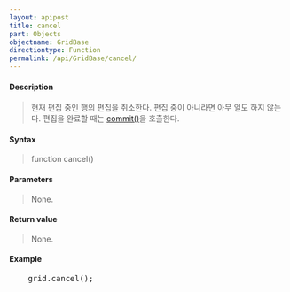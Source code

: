 ```yaml
---
layout: apipost
title: cancel
part: Objects
objectname: GridBase
directiontype: Function
permalink: /api/GridBase/cancel/
---
```



#### Description

> 현재 편집 중인 행의 편집을 취소한다. 편집 중이 아니라면 아무 일도 하지 않는다. 편집을 완료할 때는 [commit()](/api/GridBase/commit)을 호출한다.

#### Syntax

> function cancel()

#### Parameters

> None.

#### Return value

> None.

#### Example

<pre class="prettyprint">
    grid.cancel();
</pre>

